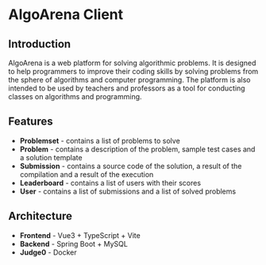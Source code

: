 # AlgoArena Client

## Introduction

AlgoArena is a web platform for solving algorithmic problems. It is designed to help programmers to improve their coding skills by solving problems from the sphere of algorithms and computer programming. The platform is also intended to be used by teachers and professors as a tool for conducting classes on algorithms and programming.

## Features

- **Problemset** - contains a list of problems to solve
- **Problem** - contains a description of the problem, sample test cases and a solution template
- **Submission** - contains a source code of the solution, a result of the compilation and a result of the execution
- **Leaderboard** - contains a list of users with their scores
- **User** - contains a list of submissions and a list of solved problems

## Architecture

- **Frontend** - Vue3 + TypeScript + Vite
- **Backend** - Spring Boot + MySQL
- **Judge0** - Docker
